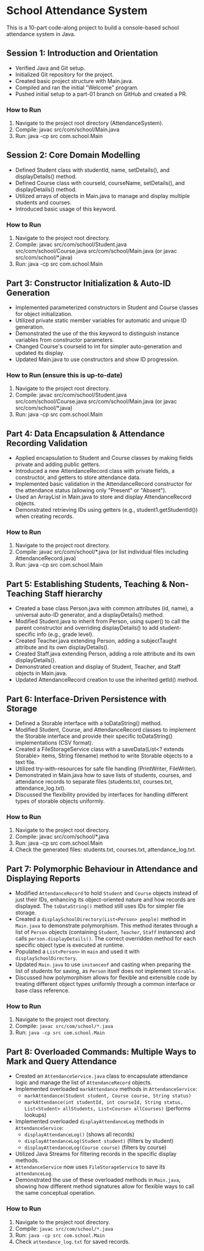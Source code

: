 # School Attendance System
This is a 10-part code-along project to build a console-based school attendance system in Java.

## Session 1: Introduction and Orientation
- Verified Java and Git setup.
- Initialized Git repository for the project.
- Created basic project structure with Main.java.
- Compiled and ran the initial "Welcome" program.
- Pushed initial setup to a part-01 branch on GitHub and created a PR.

### How to Run
1. Navigate to the project root directory (AttendanceSystem).
2. Compile: javac src/com/school/Main.java
3. Run: java -cp src com.school.Main

## Session 2: Core Domain Modelling
- Defined Student class with studentId, name, setDetails(), and displayDetails() method.
- Defined Course class with courseId, courseName, setDetails(), and displayDetails() method.
- Utilized arrays of objects in Main.java to manage and display multiple students and courses.
- Introduced basic usage of this keyword.

### How to Run
1. Navigate to the project root directory.
2. Compile: javac src/com/school/Student.java src/com/school/Course.java src/com/school/Main.java (or javac src/com/school/*.java)
3. Run: java -cp src com.school.Main

## Part 3: Constructor Initialization & Auto-ID Generation
- Implemented parameterized constructors in Student and Course classes for object initialization.
- Utilized private static member variables for automatic and unique ID generation.
- Demonstrated the use of the this keyword to distinguish instance variables from constructor parameters.
- Changed Course's courseId to int for simpler auto-generation and updated its display.
- Updated Main.java to use constructors and show ID progression.

### How to Run (ensure this is up-to-date)
1. Navigate to the project root directory.
2. Compile: javac src/com/school/Student.java src/com/school/Course.java src/com/school/Main.java (or javac src/com/school/*.java)
3. Run: java -cp src com.school.Main

## Part 4: Data Encapsulation & Attendance Recording Validation
- Applied encapsulation to Student and Course classes by making fields private and adding public getters.
- Introduced a new AttendanceRecord class with private fields, a constructor, and getters to store attendance data.
- Implemented basic validation in the AttendanceRecord constructor for the attendance status (allowing only "Present" or "Absent").
- Used an ArrayList in Main.java to store and display AttendanceRecord objects.
- Demonstrated retrieving IDs using getters (e.g., student1.getStudentId()) when creating records.

### How to Run
1. Navigate to the project root directory.
2. Compile: javac src/com/school/*.java (or list individual files including AttendanceRecord.java)
3. Run: java -cp src com.school.Main

## Part 5: Establishing Students, Teaching & Non-Teaching Staff hierarchy
- Created a base class Person.java with common attributes (id, name), a universal auto-ID generator, and a displayDetails() method.
- Modified Student.java to inherit from Person, using super() to call the parent constructor and overriding displayDetails() to add student-specific info (e.g., grade level).
- Created Teacher.java extending Person, adding a subjectTaught attribute and its own displayDetails().
- Created Staff.java extending Person, adding a role attribute and its own displayDetails().
- Demonstrated creation and display of Student, Teacher, and Staff objects in Main.java.
- Updated AttendanceRecord creation to use the inherited getId() method.

## Part 6: Interface-Driven Persistence with Storage
- Defined a Storable interface with a toDataString() method.
- Modified Student, Course, and AttendanceRecord classes to implement the Storable interface and provide their specific toDataString() implementations (CSV format).
- Created a FileStorageService class with a saveData(List<? extends Storable> items, String filename) method to write Storable objects to a text file.
- Utilized try-with-resources for safe file handling (PrintWriter, FileWriter).
- Demonstrated in Main.java how to save lists of students, courses, and attendance records to separate files (students.txt, courses.txt, attendance_log.txt).
- Discussed the flexibility provided by interfaces for handling different types of storable objects uniformly.

### How to Run
1. Navigate to the project root directory.
2. Compile: javac src/com/school/*.java
3. Run: java -cp src com.school.Main
4. Check the generated files: students.txt, courses.txt, attendance_log.txt.

## Part 7: Polymorphic Behaviour in Attendance and Displaying Reports
- Modified `AttendanceRecord` to hold `Student` and `Course` objects instead of just their IDs, enhancing its object-oriented nature and how records are displayed. The `toDataString()` method still uses IDs for simpler file storage.
- Created a `displaySchoolDirectory(List<Person> people)` method in `Main.java` to demonstrate polymorphism. This method iterates through a list of `Person` objects (containing `Student`, `Teacher`, `Staff` instances) and calls `person.displayDetails()`. The correct overridden method for each specific object type is executed at runtime.
- Populated a `List<Person>` in `main` and used it with `displaySchoolDirectory`.
- Updated `Main.java` to use `instanceof` and casting when preparing the list of students for saving, as `Person` itself does not implement `Storable`.
- Discussed how polymorphism allows for flexible and extensible code by treating different object types uniformly through a common interface or base class reference.

### How to Run
1. Navigate to the project root directory.
2. Compile: `javac src/com/school/*.java`
3. Run: `java -cp src com.school.Main`

## Part 8: Overloaded Commands: Multiple Ways to Mark and Query Attendance
- Created an `AttendanceService.java` class to encapsulate attendance logic and manage the list of `AttendanceRecord` objects.
- Implemented overloaded `markAttendance` methods in `AttendanceService`:
    - `markAttendance(Student student, Course course, String status)`
    - `markAttendance(int studentId, int courseId, String status, List<Student> allStudents, List<Course> allCourses)` (performs lookups)
- Implemented overloaded `displayAttendanceLog` methods in `AttendanceService`:
    - `displayAttendanceLog()` (shows all records)
    - `displayAttendanceLog(Student student)` (filters by student)
    - `displayAttendanceLog(Course course)` (filters by course)
- Utilized Java Streams for filtering records in the specific display methods.
- `AttendanceService` now uses `FileStorageService` to save its `attendanceLog`.
- Demonstrated the use of these overloaded methods in `Main.java`, showing how different method signatures allow for flexible ways to call the same conceptual operation.

### How to Run
1. Navigate to the project root directory.
2. Compile: `javac src/com/school/*.java`
3. Run: `java -cp src com.school.Main`
4. Check `attendance_log.txt` for saved records.